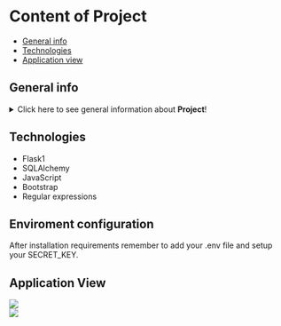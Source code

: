 # Content of Project

* [General info](#general-info)
* [Technologies](#technologies)
* [Application view](#application-view)


## General info
<details>
<summary>Click here to see general information about <b>Project</b>!</summary>
<b>Medicine Comparator</b> is an application written by <i>Mateusz Zitaruk</i> and <i>Filip Płoch</i> as a part of Python's course provided by <i>Kacper Garbaciński - Devs Mentoring</i>.<br>Main utility of application is compare two equivalent medicines according to additional substances used to produce them. Information about additional substances was taken from Summary of the Product Characteristics (SPC) shared by Polish Office for Registration of Medicinal Products, Medical Devices and Biocidal Products.</details>


## Technologies
  <ul>
    <li>Flask1</li>
    <li>SQLAlchemy</li>
    <li>JavaScript</li>
    <li>Bootstrap</li>
    <li>Regular expressions</li>
  </ul>

## Enviroment configuration
After installation requirements remember to add your .env file and setup your SECRET_KEY.

## Application View
<img src="https://user-images.githubusercontent.com/74150981/144911997-f5c732c4-5546-4dd2-ac1b-4378207b6455.png">
<br>
<img src="https://user-images.githubusercontent.com/74150981/144911934-2bc22541-f775-4386-a40a-8528413fc77e.png">
